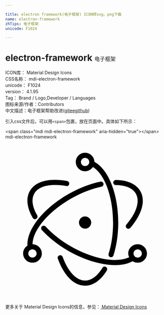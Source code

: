 ```yaml
---

title: electron framework(电子框架) ICON转svg、png下载
name: electron-framework
zhTips: 电子框架
unicode: F1024

---
```


# electron-framework  <small style="font-size: 60%;font-weight: 100">电子框架</small>


<div class="detail-page">
<p>
<span>
ICON库：
<span class="badge-secondary badge">Material Design Icons</span> 
</span>
<br/>
<span>
CSS名称：
<span class="badge-secondary badge">mdi-electron-framework</span> 
</span>
<br/>
<span>
unicode：
<span class="badge-secondary badge">F1024</span> 
</span>
<br/>
<span>
version：
<span class="badge-secondary badge">4.1.95</span> 
</span>
<br/>
<span>Tag：
<span class="badge-light badge">Brand / Logo,Developer / Languages</span>
</span>
<br/>
<span>图标来源/作者：<span class="badge-light badge">Contributors</span></span> 
<br/>
<span class="zh-detail">中文描述：<span class="badge-primary badge">电子框架</span><span class="help-link"><span>帮助改进</span>(<a href="https://gitee.com/liuwave/icon-helper/edit/master/json/material/electron-framework.json" target="_blank" rel="noopener noreferrer">gitee</a><a href="https://github.com/liuwave/icon-helper/edit/master/json/material/electron-framework.json" target="_blank" rel="noopener noreferrer">github</a></span>)</span><br/>
</p>
</div>
<div class="alert alert-dark">
  <i class="mdi mdi-electron-framework mdi-48px"></i>
  <i class="mdi mdi-electron-framework mdi-36px"></i>
  <i class="mdi mdi-electron-framework mdi-24px"></i>
  <i class="mdi mdi-electron-framework mdi-18px"></i>
</div>
<div>
  <p>引入css文件后，可以用<code>&lt;span&gt;</code>包裹，放在页面中。具体如下所示：    
  </p>
  <div class="alert alert-primary" style="font-size: 14px">
    &lt;span class="mdi mdi-electron-framework" aria-hidden="true"&gt;&lt;/span&gt;
    <copy-btn content='<span class="mdi mdi-electron-framework" aria-hidden="true"></span>'></copy-btn>
  </div>
  <div class="alert alert-secondary">
    <i class="mdi mdi-electron-framework"
    style="font-size: 24px"
    aria-hidden="true"></i> mdi-electron-framework
    <copy-btn content="mdi-electron-framework" btn-title="复制图标名称"></copy-btn>
  </div>
</div>
<div id="svg" class="svg-wrap">
<svg xmlns="http://www.w3.org/2000/svg" viewBox="0 0 24 24"><path d="M12 22C10.33 22 8.84 20.5 7.9 17.93C7.83 17.73 7.93 17.5 8.14 17.44C8.34 17.36 8.56 17.47 8.63 17.67C9.44 19.9 10.7 21.23 12 21.23C12.94 21.23 13.87 20.55 14.62 19.31C14.73 19.13 14.96 19.07 15.15 19.18C15.33 19.29 15.39 19.53 15.28 19.71C14.38 21.19 13.22 22 12 22M15.91 17.72C15.87 17.72 15.83 17.71 15.8 17.7C15.59 17.63 15.5 17.42 15.54 17.21C16 15.81 16.22 14.18 16.22 12.5C16.22 8.65 14.97 5.24 13.19 4.14C12.94 4.5 12.5 4.78 12 4.78C11.24 4.78 10.61 4.16 10.61 3.39C10.61 2.62 11.24 2 12 2C12.77 2 13.4 2.61 13.41 3.37C15.53 4.5 17 8.21 17 12.5C17 14.25 16.75 15.96 16.28 17.45C16.23 17.61 16.08 17.72 15.91 17.72M12 2.77C11.66 2.77 11.38 3.05 11.38 3.39C11.38 3.73 11.67 4 12 4C12.35 4 12.64 3.73 12.64 3.39C12.64 3.05 12.35 2.77 12 2.77M4.08 18.54C3.31 18.54 2.68 17.91 2.68 17.15C2.68 16.66 2.94 16.22 3.33 15.97C3.19 13.56 5.68 10.41 9.5 8.22C11.09 7.32 12.75 6.67 14.32 6.34C14.5 6.29 14.73 6.42 14.77 6.63C14.82 6.84 14.69 7.05 14.5 7.09C13 7.41 11.41 8.03 9.9 8.89C6.46 10.86 4.1 13.68 4.1 15.76C4.86 15.77 5.5 16.39 5.5 17.15C5.5 17.92 4.85 18.54 4.08 18.54M4.08 16.53C3.74 16.53 3.46 16.81 3.46 17.15C3.46 17.5 3.74 17.77 4.08 17.77S4.71 17.5 4.71 17.15C4.71 16.81 4.42 16.53 4.08 16.53M18.5 13.44C18.43 13.44 18.34 13.41 18.27 13.35C18.11 13.21 18.09 12.97 18.23 12.8C19.77 11 20.3 9.26 19.64 8.14C19.17 7.33 18.1 6.88 16.63 6.86C16.41 6.86 16.24 6.68 16.25 6.47C16.25 6.26 16.43 6.1 16.64 6.09C18.39 6.11 19.7 6.7 20.31 7.75C21.15 9.19 20.6 11.21 18.82 13.3C18.74 13.39 18.63 13.44 18.5 13.44M16.5 18.9C14.5 18.9 11.94 18.16 9.5 16.77C7.95 15.88 6.57 14.79 5.5 13.63C5.35 13.47 5.36 13.23 5.5 13.08C5.68 12.94 5.92 12.95 6.07 13.11C7.08 14.21 8.4 15.25 9.89 16.1C13.2 18 16.77 18.63 18.65 17.72C18.57 17.55 18.5 17.35 18.5 17.15C18.5 16.38 19.15 15.76 19.92 15.76C20.69 15.76 21.32 16.38 21.32 17.15C21.32 17.92 20.69 18.54 19.92 18.54C19.64 18.54 19.39 18.46 19.17 18.32C18.47 18.71 17.56 18.9 16.5 18.9M19.5 17.63C19.63 17.71 19.77 17.77 19.92 17.77C20.27 17.77 20.55 17.5 20.55 17.15C20.55 16.81 20.27 16.53 19.92 16.53S19.3 16.81 19.3 17.15C19.3 17.29 19.35 17.42 19.43 17.53C19.47 17.55 19.5 17.59 19.5 17.63M4.46 12C4.33 12 4.2 11.92 4.13 11.8C3.23 10.25 3.08 8.81 3.7 7.74C4.54 6.3 6.58 5.76 9.31 6.25C9.5 6.29 9.66 6.5 9.62 6.7C9.59 6.91 9.39 7.05 9.18 7C6.82 6.59 5 7 4.37 8.13C3.89 8.95 4.04 10.11 4.8 11.41C4.9 11.6 4.84 11.83 4.65 11.94C4.59 11.97 4.53 12 4.46 12M12.21 13.4C11.71 13.5 11.21 13.19 11.11 12.69C11 12.2 11.32 11.71 11.81 11.6C12.31 11.5 12.81 11.81 12.91 12.31C13 12.8 12.7 13.29 12.21 13.4Z" /></svg>
</div>
<detail full-name='mdi-electron-framework'></detail>
    
<div><p>更多关于 Material Design Icons的信息，参见：<a target="_blank" href="https://iconhelper.cn/material.html"> Material Design Icons</a>
</p></div>
